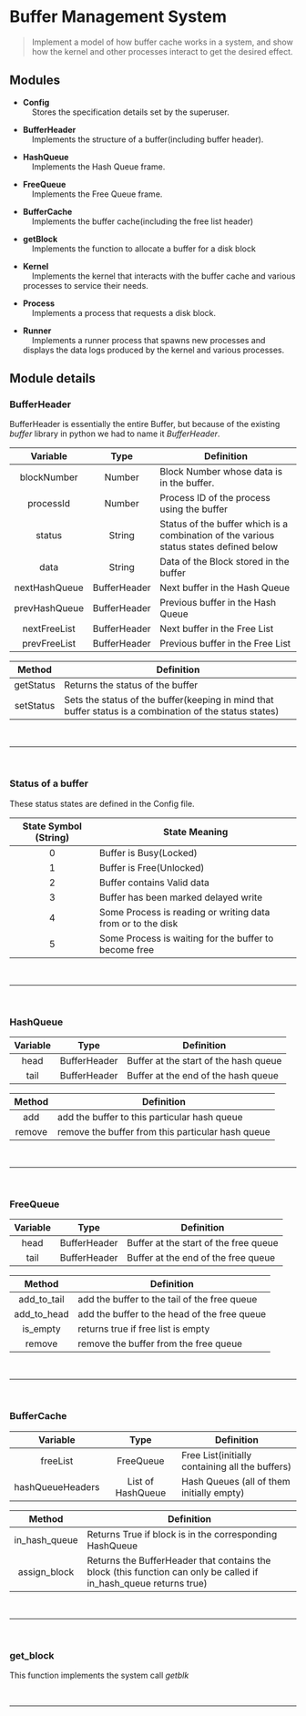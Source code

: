 # Buffer Management System

> Implement a model of how buffer cache works in a system,
and show how the kernel and other processes interact to
get the desired effect.

## Modules

+ **Config**  
&nbsp;&nbsp;&nbsp;
Stores the specification details set by the superuser.

+ **BufferHeader**  
&nbsp;&nbsp;&nbsp;
Implements the structure of a buffer(including buffer header).

+ **HashQueue**  
&nbsp;&nbsp;&nbsp;
Implements the Hash Queue frame.

+ **FreeQueue**  
&nbsp;&nbsp;&nbsp;
Implements the Free Queue frame.

+ **BufferCache**  
&nbsp;&nbsp;&nbsp;
Implements the buffer cache(including the free list header)

+ **getBlock**  
&nbsp;&nbsp;&nbsp;
Implements the function to allocate a buffer for a disk block

+ **Kernel**  
&nbsp;&nbsp;&nbsp;
Implements the kernel that interacts with the buffer cache
and various processes to service their needs.

+ **Process**  
&nbsp;&nbsp;&nbsp;
Implements a process that requests a disk block.

+ **Runner**  
&nbsp;&nbsp;&nbsp;
Implements a runner process that spawns new processes and
displays the data logs produced by the kernel and various processes.


## Module details

### BufferHeader

BufferHeader is essentially the entire Buffer, but because
of the existing *buffer* library in python we had to name it
*BufferHeader*.

| Variable | Type | Definition |
| :---: | :---: | --- | 
| blockNumber   | Number       |Block Number whose data is in the buffer.|
| processId     | Number       |Process ID of the process using the buffer|
| status        | String       |Status of the buffer which is a combination of the various status states defined below|
| data          | String       |Data of the Block stored in the buffer|
| nextHashQueue | BufferHeader |Next buffer in the Hash Queue|
| prevHashQueue | BufferHeader |Previous buffer in the Hash Queue|
| nextFreeList  | BufferHeader |Next buffer in the Free List| 
| prevFreeList  | BufferHeader |Previous buffer in the Free List|

| Method | Definition |
| :---: | --- |
|getStatus|Returns the status of the buffer|
|setStatus|Sets the status of the buffer(keeping in mind that buffer status is a combination of the status states)|
  
&nbsp;&nbsp;
<hr>
&nbsp;&nbsp;

### Status of a buffer

These status states are defined in the Config file.

| State Symbol (String) | State Meaning |
| :---: | --- |
|0|Buffer is Busy(Locked)|
|1|Buffer is Free(Unlocked)|
|2|Buffer contains Valid data|
|3|Buffer has been marked delayed write|
|4|Some Process is reading or writing data from or to the disk|
|5|Some Process is waiting for the buffer to become free|

&nbsp;&nbsp;
<hr>
&nbsp;&nbsp;

### HashQueue

| Variable | Type | Definition |
| :---: | :---: | --- | 
| head  | BufferHeader | Buffer at the start of the hash queue|
| tail  | BufferHeader | Buffer at the end of the hash queue|


| Method | Definition |
| :---: | --- |
| add | add the buffer to this particular hash queue|
| remove | remove the buffer from this particular hash queue|

&nbsp;&nbsp;
<hr>
&nbsp;&nbsp;

### FreeQueue

| Variable | Type | Definition |
| :---: | :---: | --- | 
| head  | BufferHeader | Buffer at the start of the free queue|
| tail  | BufferHeader | Buffer at the end of the free queue|


| Method | Definition |
| :---: | --- |
| add_to_tail | add the buffer to the tail of the free queue|
| add_to_head | add the buffer to the head of the free queue|
| is_empty | returns true if free list is empty|
| remove | remove the buffer from the free queue|

&nbsp;&nbsp;
<hr>
&nbsp;&nbsp;

### BufferCache

| Variable | Type | Definition |
| :---: | :---: | --- | 
| freeList | FreeQueue | Free List(initially containing all the buffers)|
| hashQueueHeaders | List of HashQueue | Hash Queues (all of them initially empty)|

| Method | Definition |
| :---: | --- |
|in_hash_queue| Returns True if block is in the corresponding HashQueue|
|assign_block | Returns the BufferHeader that contains the block (this function can only be called if in_hash_queue returns true)|

&nbsp;&nbsp;
<hr>
&nbsp;&nbsp;

### get_block

This function implements the system call *getblk*

&nbsp;&nbsp;
<hr>
&nbsp;&nbsp;



